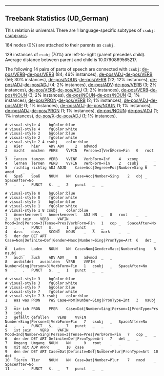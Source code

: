 

--------------------------------------------------------------------------------

## Treebank Statistics (UD_German)

This relation is universal.
There are 1 language-specific subtypes of `csubj`: [csubj:pass]().

184 nodes (0%) are attached to their parents as `csubj`.

129 instances of `csubj` (70%) are left-to-right (parent precedes child).
Average distance between parent and child is 10.0760869565217.

The following 14 pairs of parts of speech are connected with `csubj`: [de-pos/VERB]()-[de-pos/VERB]() (84; 46% instances), [de-pos/ADJ]()-[de-pos/VERB]() (56; 30% instances), [de-pos/NOUN]()-[de-pos/VERB]() (22; 12% instances), [de-pos/ADJ]()-[de-pos/ADJ]() (4; 2% instances), [de-pos/ADV]()-[de-pos/VERB]() (3; 2% instances), [de-pos/VERB]()-[de-pos/ADJ]() (3; 2% instances), [de-pos/VERB]()-[de-pos/NOUN]() (3; 2% instances), [de-pos/NOUN]()-[de-pos/NOUN]() (2; 1% instances), [de-pos/PRON]()-[de-pos/VERB]() (2; 1% instances), [de-pos/ADJ]()-[de-pos/ADP]() (1; 1% instances), [de-pos/ADJ]()-[de-pos/NOUN]() (1; 1% instances), [de-pos/ADJ]()-[de-pos/PRON]() (1; 1% instances), [de-pos/NOUN]()-[de-pos/ADJ]() (1; 1% instances), [de-pos/X]()-[de-pos/ADJ]() (1; 1% instances).


~~~ conllu
# visual-style 4	bgColor:blue
# visual-style 4	fgColor:white
# visual-style 2	bgColor:blue
# visual-style 2	fgColor:white
# visual-style 2 4 csubj	color:blue
1	Hier	hier	ADV	ADV	_	2	advmod	_	_
2	macht	machen	VERB	VVFIN	Person=3|VerbForm=Fin	0	root	_	_
3	tanzen	tanzen	VERB	VVINF	VerbForm=Inf	4	xcomp	_	_
4	lernen	lernen	VERB	VVFIN	VerbForm=Fin	2	csubj	_	_
5	richtig	richtig	ADJ	ADJD	Case=Acc|Degree=Pos|Number=Sing	6	amod	_	_
6	Spaß	Spaß	NOUN	NN	Case=Acc|Number=Sing	2	obj	_	SpaceAfter=No
7	.	.	PUNCT	$.	_	2	punct	_	_

~~~


~~~ conllu
# visual-style 8	bgColor:blue
# visual-style 8	fgColor:white
# visual-style 1	bgColor:blue
# visual-style 1	fgColor:white
# visual-style 1 8 csubj	color:blue
1	Anmerkenswert	Anmerkenswert	ADJ	NN	_	0	root	_	_
2	ist	sein	VERB	VAFIN	Mood=Ind|Person=3|Tense=Pres|VerbForm=Fin	1	cop	_	SpaceAfter=No
3	,	,	PUNCT	$,	_	1	punct	_	_
4	dass	dass	SCONJ	KOUS	_	8	mark	_	_
5	der	der	DET	ART	Case=Nom|Definite=Def|Gender=Masc|Number=Sing|PronType=Art	6	det	_	_
6	Laden	Laden	NOUN	NN	Case=Nom|Gender=Masc|Number=Sing	8	nsubj	_	_
7	auch	auch	ADV	ADV	_	8	advmod	_	_
8	ausbildet	ausbilden	VERB	VVFIN	Number=Sing|Person=3|VerbForm=Fin	1	csubj	_	SpaceAfter=No
9	.	.	PUNCT	$.	_	1	punct	_	_

~~~


~~~ conllu
# visual-style 3	bgColor:blue
# visual-style 3	fgColor:white
# visual-style 7	bgColor:blue
# visual-style 7	fgColor:white
# visual-style 7 3 csubj	color:blue
1	Was	was	PRON	PWS	Case=Nom|Number=Sing|PronType=Int	3	nsubj	_	_
2	mir	ich	PRON	PPER	Case=Dat|Number=Sing|Person=1|PronType=Prs	3	iobj	_	_
3	gefällt	gefallen	VERB	VVFIN	Number=Sing|Person=3|VerbForm=Fin	7	csubj	_	SpaceAfter=No
4	,	,	PUNCT	$,	_	7	punct	_	_
5	ist	sein	VERB	VAFIN	Mood=Ind|Number=Sing|Person=3|Tense=Pres|VerbForm=Fin	7	cop	_	_
6	der	der	DET	ART	Definite=Def|PronType=Art	7	det	_	_
7	Umgang	Umgang	NOUN	NN	_	0	root	_	_
8	mit	mit	ADP	APPR	_	10	case	_	_
9	den	der	DET	ART	Case=Dat|Definite=Def|Number=Plur|PronType=Art	10	det	_	_
10	Tieren	Tier	NOUN	NN	Case=Dat|Number=Plur	7	nmod	_	SpaceAfter=No
11	.	.	PUNCT	$.	_	7	punct	_	_

~~~


